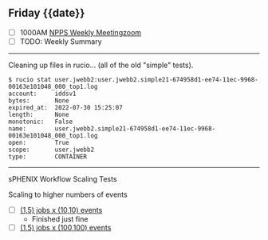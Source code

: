 ## Friday {{date}}

- [ ] 1000AM [NPPS Weekly Meeting](https://docs.google.com/document/d/1YfTyXPeXNQU4XUB28bvHJolgyBIJ2bfrd0u9Gd3WD70/edit)[zoom](https://bnl.zoomgov.com/j/16157150845?pwd=NXNqTi9ZWEFBKzYwRXQ5U3NXU1dBZz09)
- [ ] TODO: Weekly Summary

--------------------------------------------------------

Cleaning up files in rucio... (all of the old "simple" tests).  

```
$ rucio stat user.jwebb2:user.jwebb2.simple21-674958d1-ee74-11ec-9968-00163e101048_000_top1.log
account:     iddsv1
bytes:       None
expired_at:  2022-07-30 15:25:07
length:      None
monotonic:   False
name:        user.jwebb2.simple21-674958d1-ee74-11ec-9968-00163e101048_000_top1.log
open:        True
scope:       user.jwebb2
type:        CONTAINER
```


--------------------------------------------------------
sPHENIX Workflow Scaling Tests

Scaling to higher numbers of events

- [ ] [(1,5) jobs x (10,10) events](https://panda-doma.cern.ch/tasks/?jeditaskid=132014|132017|132003|132004|132015|132005)
	- Finished just fine
- [ ] [(1,5) jobs x (100,100) events](https://panda-doma.cern.ch/tasks/?taskname=user.jwebb2.sP22e-hfcharm_*)